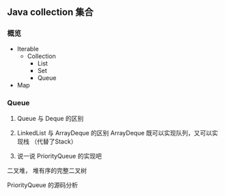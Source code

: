 ## Java collection 集合

### 概览

- Iterable
    - Collection
        - List
        - Set
        - Queue
- Map

### Queue

1. Queue 与 Deque 的区别

2. LinkedList 与 ArrayDeque 的区别
ArrayDeque 既可以实现队列，又可以实现栈 （代替了Stack）

3. 说一说 PriorityQueue 的实现吧

二叉堆，  堆有序的完整二叉树



PriorityQueue 的源码分析